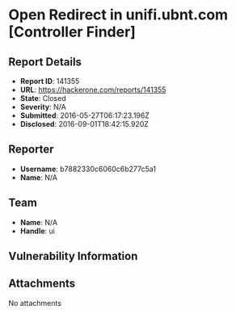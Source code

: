# Open Redirect in unifi.ubnt.com [Controller Finder]

## Report Details
- **Report ID**: 141355
- **URL**: https://hackerone.com/reports/141355
- **State**: Closed
- **Severity**: N/A
- **Submitted**: 2016-05-27T06:17:23.196Z
- **Disclosed**: 2016-09-01T18:42:15.920Z

## Reporter
- **Username**: b7882330c6060c6b277c5a1
- **Name**: N/A

## Team
- **Name**: N/A
- **Handle**: ui

## Vulnerability Information


## Attachments
No attachments
